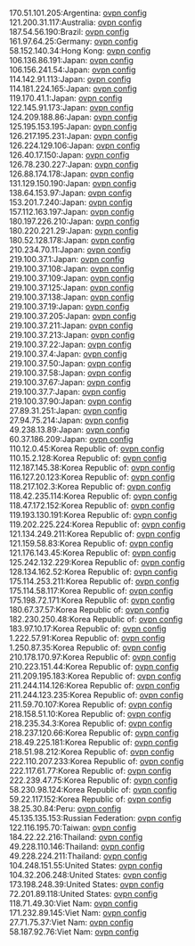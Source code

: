 170.51.101.205:Argentina: [ovpn config](vpn/170_51_101_205.ovpn)  
121.200.31.117:Australia: [ovpn config](vpn/121_200_31_117.ovpn)  
187.54.56.190:Brazil: [ovpn config](vpn/187_54_56_190.ovpn)  
161.97.64.25:Germany: [ovpn config](vpn/161_97_64_25.ovpn)  
58.152.140.34:Hong Kong: [ovpn config](vpn/58_152_140_34.ovpn)  
106.136.86.191:Japan: [ovpn config](vpn/106_136_86_191.ovpn)  
106.156.241.54:Japan: [ovpn config](vpn/106_156_241_54.ovpn)  
114.142.91.113:Japan: [ovpn config](vpn/114_142_91_113.ovpn)  
114.181.224.165:Japan: [ovpn config](vpn/114_181_224_165.ovpn)  
119.170.41.1:Japan: [ovpn config](vpn/119_170_41_1.ovpn)  
122.145.91.173:Japan: [ovpn config](vpn/122_145_91_173.ovpn)  
124.209.188.86:Japan: [ovpn config](vpn/124_209_188_86.ovpn)  
125.195.153.195:Japan: [ovpn config](vpn/125_195_153_195.ovpn)  
126.217.195.231:Japan: [ovpn config](vpn/126_217_195_231.ovpn)  
126.224.129.106:Japan: [ovpn config](vpn/126_224_129_106.ovpn)  
126.40.17.150:Japan: [ovpn config](vpn/126_40_17_150.ovpn)  
126.78.230.227:Japan: [ovpn config](vpn/126_78_230_227.ovpn)  
126.88.174.178:Japan: [ovpn config](vpn/126_88_174_178.ovpn)  
131.129.150.190:Japan: [ovpn config](vpn/131_129_150_190.ovpn)  
138.64.153.97:Japan: [ovpn config](vpn/138_64_153_97.ovpn)  
153.201.7.240:Japan: [ovpn config](vpn/153_201_7_240.ovpn)  
157.112.163.197:Japan: [ovpn config](vpn/157_112_163_197.ovpn)  
180.197.226.210:Japan: [ovpn config](vpn/180_197_226_210.ovpn)  
180.220.221.29:Japan: [ovpn config](vpn/180_220_221_29.ovpn)  
180.52.128.178:Japan: [ovpn config](vpn/180_52_128_178.ovpn)  
210.234.70.11:Japan: [ovpn config](vpn/210_234_70_11.ovpn)  
219.100.37.1:Japan: [ovpn config](vpn/219_100_37_1.ovpn)  
219.100.37.108:Japan: [ovpn config](vpn/219_100_37_108.ovpn)  
219.100.37.109:Japan: [ovpn config](vpn/219_100_37_109.ovpn)  
219.100.37.125:Japan: [ovpn config](vpn/219_100_37_125.ovpn)  
219.100.37.138:Japan: [ovpn config](vpn/219_100_37_138.ovpn)  
219.100.37.19:Japan: [ovpn config](vpn/219_100_37_19.ovpn)  
219.100.37.205:Japan: [ovpn config](vpn/219_100_37_205.ovpn)  
219.100.37.211:Japan: [ovpn config](vpn/219_100_37_211.ovpn)  
219.100.37.213:Japan: [ovpn config](vpn/219_100_37_213.ovpn)  
219.100.37.22:Japan: [ovpn config](vpn/219_100_37_22.ovpn)  
219.100.37.4:Japan: [ovpn config](vpn/219_100_37_4.ovpn)  
219.100.37.50:Japan: [ovpn config](vpn/219_100_37_50.ovpn)  
219.100.37.58:Japan: [ovpn config](vpn/219_100_37_58.ovpn)  
219.100.37.67:Japan: [ovpn config](vpn/219_100_37_67.ovpn)  
219.100.37.7:Japan: [ovpn config](vpn/219_100_37_7.ovpn)  
219.100.37.90:Japan: [ovpn config](vpn/219_100_37_90.ovpn)  
27.89.31.251:Japan: [ovpn config](vpn/27_89_31_251.ovpn)  
27.94.75.214:Japan: [ovpn config](vpn/27_94_75_214.ovpn)  
49.238.13.89:Japan: [ovpn config](vpn/49_238_13_89.ovpn)  
60.37.186.209:Japan: [ovpn config](vpn/60_37_186_209.ovpn)  
110.12.0.45:Korea Republic of: [ovpn config](vpn/110_12_0_45.ovpn)  
110.15.2.128:Korea Republic of: [ovpn config](vpn/110_15_2_128.ovpn)  
112.187.145.38:Korea Republic of: [ovpn config](vpn/112_187_145_38.ovpn)  
116.127.20.123:Korea Republic of: [ovpn config](vpn/116_127_20_123.ovpn)  
118.217.102.3:Korea Republic of: [ovpn config](vpn/118_217_102_3.ovpn)  
118.42.235.114:Korea Republic of: [ovpn config](vpn/118_42_235_114.ovpn)  
118.47.172.152:Korea Republic of: [ovpn config](vpn/118_47_172_152.ovpn)  
119.193.130.191:Korea Republic of: [ovpn config](vpn/119_193_130_191.ovpn)  
119.202.225.224:Korea Republic of: [ovpn config](vpn/119_202_225_224.ovpn)  
121.134.249.211:Korea Republic of: [ovpn config](vpn/121_134_249_211.ovpn)  
121.159.58.83:Korea Republic of: [ovpn config](vpn/121_159_58_83.ovpn)  
121.176.143.45:Korea Republic of: [ovpn config](vpn/121_176_143_45.ovpn)  
125.242.132.229:Korea Republic of: [ovpn config](vpn/125_242_132_229.ovpn)  
128.134.162.52:Korea Republic of: [ovpn config](vpn/128_134_162_52.ovpn)  
175.114.253.211:Korea Republic of: [ovpn config](vpn/175_114_253_211.ovpn)  
175.114.58.117:Korea Republic of: [ovpn config](vpn/175_114_58_117.ovpn)  
175.198.72.171:Korea Republic of: [ovpn config](vpn/175_198_72_171.ovpn)  
180.67.37.57:Korea Republic of: [ovpn config](vpn/180_67_37_57.ovpn)  
182.230.250.48:Korea Republic of: [ovpn config](vpn/182_230_250_48.ovpn)  
183.97.10.17:Korea Republic of: [ovpn config](vpn/183_97_10_17.ovpn)  
1.222.57.91:Korea Republic of: [ovpn config](vpn/1_222_57_91.ovpn)  
1.250.87.35:Korea Republic of: [ovpn config](vpn/1_250_87_35.ovpn)  
210.178.170.97:Korea Republic of: [ovpn config](vpn/210_178_170_97.ovpn)  
210.223.151.44:Korea Republic of: [ovpn config](vpn/210_223_151_44.ovpn)  
211.209.195.183:Korea Republic of: [ovpn config](vpn/211_209_195_183.ovpn)  
211.244.114.126:Korea Republic of: [ovpn config](vpn/211_244_114_126.ovpn)  
211.244.123.235:Korea Republic of: [ovpn config](vpn/211_244_123_235.ovpn)  
211.59.70.107:Korea Republic of: [ovpn config](vpn/211_59_70_107.ovpn)  
218.158.51.10:Korea Republic of: [ovpn config](vpn/218_158_51_10.ovpn)  
218.235.34.3:Korea Republic of: [ovpn config](vpn/218_235_34_3.ovpn)  
218.237.120.66:Korea Republic of: [ovpn config](vpn/218_237_120_66.ovpn)  
218.49.225.181:Korea Republic of: [ovpn config](vpn/218_49_225_181.ovpn)  
218.51.98.212:Korea Republic of: [ovpn config](vpn/218_51_98_212.ovpn)  
222.110.207.233:Korea Republic of: [ovpn config](vpn/222_110_207_233.ovpn)  
222.117.61.77:Korea Republic of: [ovpn config](vpn/222_117_61_77.ovpn)  
222.239.47.75:Korea Republic of: [ovpn config](vpn/222_239_47_75.ovpn)  
58.230.98.124:Korea Republic of: [ovpn config](vpn/58_230_98_124.ovpn)  
59.22.117.152:Korea Republic of: [ovpn config](vpn/59_22_117_152.ovpn)  
38.25.30.84:Peru: [ovpn config](vpn/38_25_30_84.ovpn)  
45.135.135.153:Russian Federation: [ovpn config](vpn/45_135_135_153.ovpn)  
122.116.195.70:Taiwan: [ovpn config](vpn/122_116_195_70.ovpn)  
184.22.22.216:Thailand: [ovpn config](vpn/184_22_22_216.ovpn)  
49.228.110.146:Thailand: [ovpn config](vpn/49_228_110_146.ovpn)  
49.228.224.211:Thailand: [ovpn config](vpn/49_228_224_211.ovpn)  
104.248.151.55:United States: [ovpn config](vpn/104_248_151_55.ovpn)  
104.32.206.248:United States: [ovpn config](vpn/104_32_206_248.ovpn)  
173.198.248.39:United States: [ovpn config](vpn/173_198_248_39.ovpn)  
72.201.89.118:United States: [ovpn config](vpn/72_201_89_118.ovpn)  
118.71.49.30:Viet Nam: [ovpn config](vpn/118_71_49_30.ovpn)  
171.232.89.145:Viet Nam: [ovpn config](vpn/171_232_89_145.ovpn)  
27.71.75.37:Viet Nam: [ovpn config](vpn/27_71_75_37.ovpn)  
58.187.92.76:Viet Nam: [ovpn config](vpn/58_187_92_76.ovpn)  
